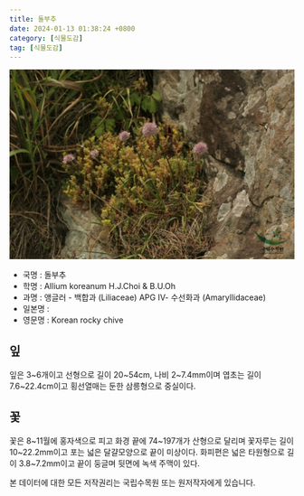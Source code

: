 ```yaml
---
title: 돌부추
date: 2024-01-13 01:38:24 +0800
category: [식물도감]
tag: [식물도감]
---
```




![돌부추](/assets/img/fileUpload/plants/basic/Liliaceae/Allium/24064/24064_1_th2.jpg)
- 국명 : 돌부추
- 학명 : Allium koreanum H.J.Choi & B.U.Oh
- 과명 : 앵글러 - 백합과 (Liliaceae) APG Ⅳ- 수선화과 (Amaryllidaceae)
- 일본명 : 
- 영문명 : Korean rocky chive


## 잎
잎은 3~6개이고 선형으로 길이 20~54cm, 나비 2~7.4mm이며 엽초는 길이 7.6~22.4cm이고 횡선열매는 둔한 삼릉형으로 중실이다.
## 꽃
꽃은 8~11월에 홍자색으로 피고 화경 끝에 74~197개가 산형으로 달리며 꽃자루는 길이 10~22.2mm이고 포는 넓은 달걀모양으로 끝이 미상이다. 화피편은 넓은 타원형으로 길이 3.8~7.2mm이고 끝이 둥글며 뒷면에 녹색 주맥이 있다.






본 데이터에 대한 모든 저작권리는 국립수목원 또는 원저작자에게 있습니다.
